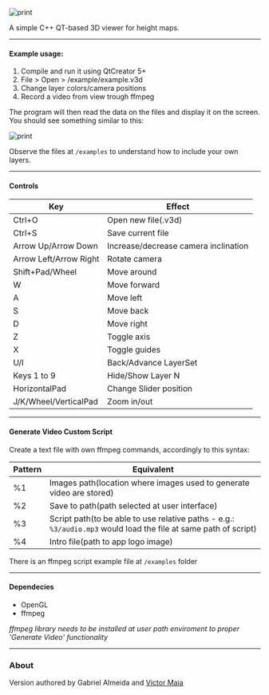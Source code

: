 
![print](https://raw.github.com/gabrielalmeida/3d_multilayer_viewer/master/doc/logo.png)

A simple C++ QT-based 3D viewer for height maps.

---

#### Example usage:

1. Compile and run it using QtCreator 5+
2. File > Open > /example/example.v3d
3. Change layer colors/camera positions
4. Record a video from view trough ffmpeg

The program will then read the data on the files and display it on the screen. You should see something similar to this:

![print](https://raw.github.com/gabrielalmeida/3d_multilayer_viewer/master/doc/3dmv_example.png)

Observe the files at `/examples` to understand how to include your own layers.

---

#### Controls

Key | Effect
--- | ---
Ctrl+O | Open new file(.v3d)
Ctrl+S | Save current file
Arrow Up/Arrow Down | Increase/decrease camera inclination
Arrow Left/Arrow Right | Rotate camera
Shift+Pad/Wheel | Move around
W | Move forward
A | Move left
S | Move back
D | Move right
Z | Toggle axis
X | Toggle guides
U/I | Back/Advance LayerSet
Keys 1 to 9 | Hide/Show Layer N
HorizontalPad | Change Slider position
J/K/Wheel/VerticalPad | Zoom in/out

---

#### Generate Video Custom Script

Create a text file with own ffmpeg commands, accordingly to this syntax:

Pattern | Equivalent
--- | ---
%1 | Images path(location where images used to generate video are stored)
%2 | Save to path(path selected at user interface)
%3 | Script path(to be able to use relative paths - e.g.: `%3/audio.mp3` would load the file at same path of script)
%4 | Intro file(path to app logo image)

There is an ffmpeg script example file at `/examples` folder

---

#### Dependecies

* OpenGL
* ffmpeg

*ffmpeg library needs to be installed at user path enviroment to proper 'Generate Video' functionality*

---

### About
 Version authored by Gabriel Almeida and [Victor Maia](https://github.com/viclib/3d_multilayer_viewer)
